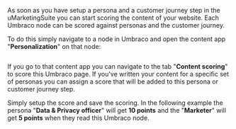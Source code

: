 As soon as you have setup a persona and a customer journey step in the uMarketingSuite you can start scoring the content of your website. Each Umbraco node can be scored against personas and the customer journey.

To do this simply navigate to a node in Umbraco and open the content app "**Personalization**" on that node:

![]()

If you go to that content app you can navigate to the tab "**Content scoring**" to score this Umbraco page. If you've written your content for a specific set of personas you can assign a score that will be added to this persona or customer journey step.

Simply setup the score and save the scoring. In the following example the persona "**Data & Privacy officer**" will get **10 points** and the "**Marketer**" will get **5 points** when they read this Umbraco node.

![]()
